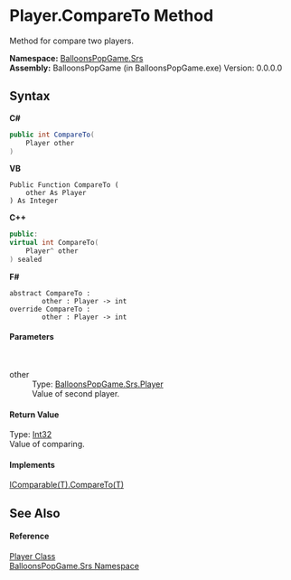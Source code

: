 # Player.CompareTo Method 
 

Method for compare two players.

**Namespace:**&nbsp;<a href="N_BalloonsPopGame_Srs">BalloonsPopGame.Srs</a><br />**Assembly:**&nbsp;BalloonsPopGame (in BalloonsPopGame.exe) Version: 0.0.0.0

## Syntax

**C#**<br />
``` C#
public int CompareTo(
	Player other
)
```

**VB**<br />
``` VB
Public Function CompareTo ( 
	other As Player
) As Integer
```

**C++**<br />
``` C++
public:
virtual int CompareTo(
	Player^ other
) sealed
```

**F#**<br />
``` F#
abstract CompareTo : 
        other : Player -> int 
override CompareTo : 
        other : Player -> int 
```


#### Parameters
&nbsp;<dl><dt>other</dt><dd>Type: <a href="T_BalloonsPopGame_Srs_Player">BalloonsPopGame.Srs.Player</a><br />Value of second player.</dd></dl>

#### Return Value
Type: <a href="http://msdn2.microsoft.com/en-us/library/td2s409d" target="_blank">Int32</a><br />Value of comparing.

#### Implements
<a href="http://msdn2.microsoft.com/en-us/library/43hc6wht" target="_blank">IComparable(T).CompareTo(T)</a><br />

## See Also


#### Reference
<a href="T_BalloonsPopGame_Srs_Player">Player Class</a><br /><a href="N_BalloonsPopGame_Srs">BalloonsPopGame.Srs Namespace</a><br />